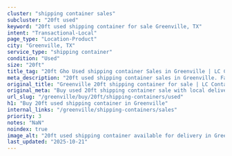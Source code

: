 ```yaml
---
cluster: "shipping container sales"
subcluster: "20ft used"
keyword: "20ft used shipping container for sale Greenville, TX"
intent: "Transactional-Local"
page_type: "Location-Product"
city: "Greenville, TX"
service_type: "shipping container"
condition: "Used"
size: "20ft"
title_tag: "20ft Gho Used shipping container Sales in Greenville | LC Container"
meta_description: "20ft used shipping container sales in Greenville. Fast delivery, competitive pricing. Serving shipping containers area. Quote ID: YP0. Call (214) 524-4168 for your free quote today."
original_title: "Greenville 20ft shipping container for sale | LC Container"
original_meta: "Buy used 20ft shipping container sale with local delivery in Greenville, TX. LC Container — local Since 2003. Request a fast quote today."
url_slug: "/greenville/buy/20ft/shipping-containers/used"
h1: "Buy 20ft used shipping container in Greenville"
internal_links: "/greenville/shipping-containers/sales"
priority: 3
notes: "NaN"
noindex: true
image_alt: "20ft used shipping container available for delivery in Greenville"
last_updated: "2025-10-21"
---
```


<!-- TODO: Add unique city/inventory copy, images, and internal links here. -->
